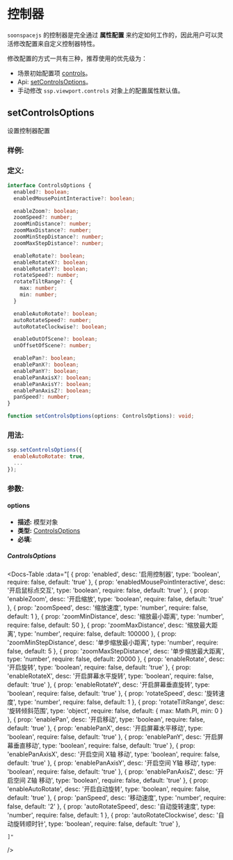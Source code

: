 # 控制器

`soonspacejs` 的控制器是完全通过 **属性配置** 来约定如何工作的，因此用户可以灵活修改配置来自定义控制器特性。

修改配置的方式一共有三种，推荐使用的优先级为：
- 场景初始配置项 [controls](../guide/config.html#controls)。
- Api: [setControlsOptions](#setcontrolsoptions)。
- 手动修改 `ssp.viewport.controls` 对象上的配置属性默认值。

## setControlsOptions
设置控制器配置

### 样例:

<Docs-Iframe src="controls/setOptions.html" />

### 定义:
```ts
interface ControlsOptions {
  enabled?: boolean;
  enabledMousePointInteractive?: boolean;

  enableZoom?: boolean;
  zoomSpeed?: number;
  zoomMinDistance?: number;
  zoomMaxDistance?: number;
  zoomMinStepDistance?: number;
  zoomMaxStepDistance?: number;

  enableRotate?: boolean;
  enableRotateX?: boolean;
  enableRotateY?: boolean;
  rotateSpeed?: number;
  rotateTiltRange?: {
    max: number;
    min: number;
  }

  enableAutoRotate?: boolean;
  autoRotateSpeed?: number;
  autoRotateClockwise?: boolean;

  enableOutOfScene?: boolean;
  unOffsetOfScene?: number;

  enablePan?: boolean;
  enablePanX?: boolean;
  enablePanY?: boolean;
  enablePanAxisX?: boolean;
  enablePanAxisY?: boolean;
  enablePanAxisZ?: boolean;
  panSpeed?: number;
}

function setControlsOptions(options: ControlsOptions): void;
```

### 用法:

```js
ssp.setControlsOptions({
  enableAutoRotate: true,
  ...
});
```

### 参数:

#### options

- **描述:** 模型对象
- **类型:** [ControlsOptions](#controlsoptions)
- **必填:** <Base-RequireIcon />

##### ControlsOptions
<Docs-Table
    :data="[
      { prop: 'enabled', desc: '启用控制器', type: 'boolean', require: false, default: 'true' },
      { prop: 'enabledMousePointInteractive', desc: '开启鼠标点交互', type: 'boolean', require: false, default: 'true' },
      { prop: 'enableZoom', desc: '开启缩放', type: 'boolean', require: false, default: 'true' },
      { prop: 'zoomSpeed', desc: '缩放速度', type: 'number', require: false, default: 1 },
      { prop: 'zoomMinDistance', desc: '缩放最小距离', type: 'number', require: false, default: 50 },
      { prop: 'zoomMaxDistance', desc: '缩放最大距离', type: 'number', require: false, default: 100000 },
      { prop: 'zoomMinStepDistance', desc: '单步缩放最小距离', type: 'number', require: false, default: 5 },
      { prop: 'zoomMaxStepDistance', desc: '单步缩放最大距离', type: 'number', require: false, default: 20000 },
      { prop: 'enableRotate', desc: '开启旋转', type: 'boolean', require: false, default: 'true' },
      { prop: 'enableRotateX', desc: '开启屏幕水平旋转', type: 'boolean', require: false, default: 'true' },
      { prop: 'enableRotateY', desc: '开启屏幕垂直旋转', type: 'boolean', require: false, default: 'true' },
      { prop: 'rotateSpeed', desc: '旋转速度', type: 'number', require: false, default: 1 },
      { prop: 'rotateTiltRange', desc: '旋转倾斜范围', type: 'object', require: false, default: {  max: Math.PI, min: 0 } },
      { prop: 'enablePan', desc: '开启移动', type: 'boolean', require: false, default: 'true' },
      { prop: 'enablePanX', desc: '开启屏幕水平移动', type: 'boolean', require: false, default: 'true' },
      { prop: 'enablePanY', desc: '开启屏幕垂直移动', type: 'boolean', require: false, default: 'true' },
      { prop: 'enablePanAxisX', desc: '开启空间 X轴 移动', type: 'boolean', require: false, default: 'true' },
      { prop: 'enablePanAxisY', desc: '开启空间 Y轴 移动', type: 'boolean', require: false, default: 'true' },
      { prop: 'enablePanAxisZ', desc: '开启空间 Z轴 移动', type: 'boolean', require: false, default: 'true' },
      { prop: 'enableAutoRotate', desc: '开启自动旋转', type: 'boolean', require: false, default: 'true' },
      { prop: 'panSpeed', desc: '移动速度', type: 'number', require: false, default: '2' },
      { prop: 'autoRotateSpeed', desc: '自动旋转速度', type: 'number', require: false, default: 1 },
      { prop: 'autoRotateClockwise', desc: '自动旋转顺时针', type: 'boolean', require: false, default: 'true' },



    ]"
/>
